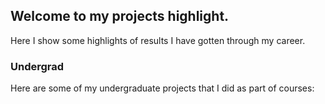 ## Welcome to my projects highlight.

Here I show some highlights of results I have gotten through my career.  

### Undergrad

Here are some of my undergraduate projects that I did as part of courses:

[](/images/baymax.png)

